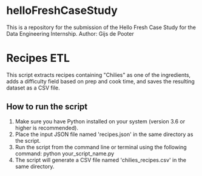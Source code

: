 # helloFreshCaseStudy
This is a repository for the submission of the Hello Fresh Case Study for the Data Engineering Internship. Author: Gijs de Pooter

# Recipes ETL

This script extracts recipes containing "Chilies" as one of the ingredients, adds a difficulty field based on prep and cook time, and saves the resulting dataset as a CSV file.

## How to run the script

1. Make sure you have Python installed on your system (version 3.6 or higher is recommended).
2. Place the input JSON file named 'recipes.json' in the same directory as the script.
3. Run the script from the command line or terminal using the following command: python your_script_name.py
4. The script will generate a CSV file named 'chilies_recipes.csv' in the same directory.



